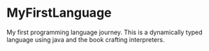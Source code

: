 # MyFirstLanguage
 
My first programming language journey. This is a dynamically typed language using java and the book crafting interpreters. 

